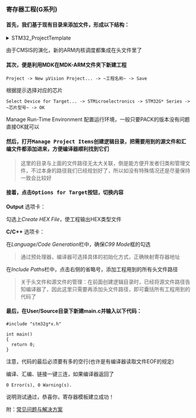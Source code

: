 ### 寄存器工程(G系列)

#### 首先，我们基于现有目录来添加文件，形成以下结构：

<details>
  <summary> STM32_ProjectTemplate </summary> 
  <pre>
    ├─CMSIS
    │  ├─CoreSupport
    │  │  ├─Inc
    │  │  │      cmsis_armcc.h
    │  │  │      cmsis_armclang.h
    │  │  │      cmsis_armclang_ltm.h
    │  │  │      cmsis_compiler.h
    │  │  │      cmsis_gcc.h
    │  │  │      cmsis_iccarm.h
    │  │  │      cmsis_version.h
    │  │  │      core_cm4.h
    │  │  │      mpu_armv7.h
    │  │  │      
    │  │  └─Src
    │  └─DeviceSupport
    │      ├─Inc
    │      │      stm32g*xx.h
    │      │      system_stm32g*xx.h
    │      │      
    │      └─Src
    │              system_stm32g*xx.c
    │              
    ├─Drivers
    │  ├─HAL_Driver
    │  │  ├─Inc
    │  │  └─Src
    │  ├─LL_Driver
    │  │  ├─Inc
    │  │  └─Src
    │  └─STD_Driver
    │      ├─Inc
    │      └─Src
    ├─MDK-ARM
    │      startup_stm32g*xx.s
    │      STM32_ProjectTemplate.uvprojx
    │      
    └─User
        ├─Include
        └─Source
                main.c
                
  </pre>
</details>

由于CMSIS的演化，新的ARM内核调度都集成在头文件里了

#### 其次，便是利用MDK在MDK-ARM文件夹下新建工程

    Project -> New μVision Project... -> ~工程名称~ -> Save

根据提示选择对应的芯片

    Select Device for Target... -> STMicroelectronics -> STM32G* Series -> ~芯片型号~ -> OK

Manage Run-Time Environment 配置运行环境，一般只要PACK的版本没有问题直接OK就可以

#### 然后，打开<kbd>Manage Project Items</kbd>创建逻辑目录，把需要用到的**源文件**和**汇编文件**都添加进来，方便编译器顺利找到它们

> 这里的目录与上面的文件路径无太大关联，倒是能方便开发者归类和管理文件，不过本身的路径我们已经规划好了，所以如没有特殊情况还是尽量保持一致会比较好

#### 接着，点击<kbd>Options for Target</kbd>按钮，切换内容

**Output** 选项卡：

勾选上*Create HEX File*，使工程输出HEX类型文件

**C/C++** 选项卡：

在*Language/Code Generation*栏中，确保*C99 Mode*框的勾选

> 通过预处理器，编译器可选择具体的初始化方式，正确映射寄存器地址

在*Include Paths*栏中，点击右侧的省略号，添加工程用到的所有头文件路径

> 关于头文件和源文件的管理：在前面创建逻辑目录时，已经将源文件路径告知编译器了，因此这里只需要再添加头文件路径，即可囊括所有工程用到的代码了

#### 最后，在**User/Source**目录下新建**main.c**并输入以下代码：

```
#include "stm32g*x.h"

int main()
{
  return 0;
}

```
注意，代码的最后必须要有多的空行(也许是有编译器读取文件EOF的规定)

编译、汇编、链接一键三连，如果编译器返回了

`0 Error(s), 0 Warning(s).`

说明测试通过，恭喜你，寄存器模板建立成功！

附：[常见问题与解决方案](https://github.com/Ryzone/STM-32Series/blob/main/Project%20Template.md#step5-%E5%B0%8F%E7%BB%93)
